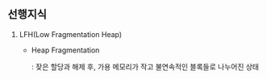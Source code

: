 ## 선행지식

1. LFH(Low Fragmentation Heap)

   - Heap Fragmentation

     : 잦은 할당과 해제 후, 가용 메모리가 작고 불연속적인 블록들로 나누어진 상태

